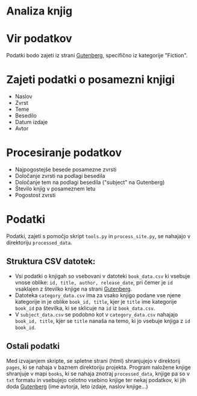 # Analiza knjig

# Vir podatkov
Podatki bodo zajeti iz strani [Gutenberg](https://www.gutenberg.org/), specifično iz kategorije "Fiction".

# Zajeti podatki o posamezni knjigi
  * Naslov
  * Zvrst
  * Teme
  * Besedilo
  * Datum izdaje
  * Avtor

# Procesiranje podatkov
  * Najpogostejše besede posamezne zvrsti
  * Določanje zvrsti na podlagi besedila
  * Določanje tem na podlagi besedila ("subject" na Gutenberg)
  * Število knjig v posameznem letu
  * Pogostost zvrsti
# Podatki
Podatki, zajeti s pomočjo skript `tools.py` in `process_site.py`, se nahajajo v direktoriju `processed_data`.

## Struktura CSV datotek:
 * Vsi podatki o knjigah so vsebovani v datoteki `book_data.csv` ki vsebuje vnose oblike:
  `id, title, author, release_date`, pri čemer je `id` vsaklajen z številko knjige na strani [Gutenberg](https://www.gutenberg.org/).
  * Datoteka `category_data.csv` ima za vsako knjigo podane vse njene kategorije in je oblike `book_id, title`, kjer je `title` 
   ime kategorije `book_id` pa številka, ki se sklicuje na `id` iz `book_data.csv`.
   * V `subject_data.csv` se podobno kot v `category_data.csv` nahajajo `book_id, title`, kjer se `title` nanaša na temo, ki jo
    vsebuje knjiga z `id` `book_id`.
    
 ## Ostali podatki
  Med izvajanjem skripte, se spletne strani (html) shranjujejo v direktorij `pages`, ki se nahaja v baznem direktoriju projekta.
  Program naložene knjige shranjuje v mapi `books`, ki se nahaja znotraj `processed_data`, knjige pa so v `txt` formatu in 
  vsebujejo celotno vsebino knjige ter nekaj podatkov, ki jih doda [Gutenberg](https://www.gutenberg.org/) (ime avtorja, leto izdaje, naslov knjige...)
